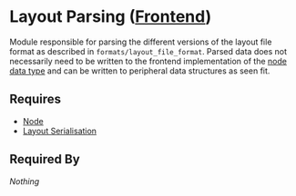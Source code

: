 # Layout Parsing ([Frontend](../frontend.md))

Module responsible for parsing the different versions of the layout file format as described in `formats/layout_file_format`. Parsed data does not necessarily need to be written to the frontend implementation of the [node data type](../renderables/nodes/node.md) and can be written to peripheral data structures as seen fit.

## Requires

- [Node](../renderables/nodes/node.md)
- [Layout Serialisation](./serialisation.md)

## Required By

*Nothing*
